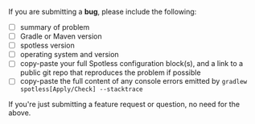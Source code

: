 If you are submitting a **bug**, please include the following:

- [ ] summary of problem
- [ ] Gradle or Maven version
- [ ] spotless version
- [ ] operating system and version
- [ ] copy-paste your full Spotless configuration block(s), and a link to a public git repo that reproduces the problem if possible
- [ ] copy-paste the full content of any console errors emitted by `gradlew spotless[Apply/Check] --stacktrace`

If you're just submitting a feature request or question, no need for the above.
